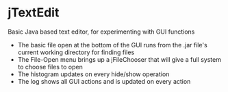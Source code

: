 # jTextEdit
Basic Java based text editor, for experimenting with GUI functions

* The basic file open at the bottom of the GUI runs from the .jar file's current working directory for finding files
* The File-Open menu brings up a jFileChooser that will give a full system to choose files to open
* The histogram updates on every hide/show operation
* The log shows all GUI actions and is updated on every action
